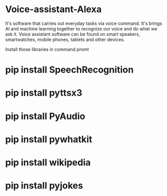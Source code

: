 # Voice-assistant-Alexa
It's software that carries out everyday tasks via voice command. It's brings AI and machine learning together to recognize our voice and do what we ask it. Voice assistant software can be found on smart speakers, smartwatches, mobile phones, tablets and other devices.

Install those libraries in command promt

# pip install SpeechRecognition
# pip install pyttsx3
# pip install PyAudio
# pip install pywhatkit
# pip install wikipedia
# pip install pyjokes
